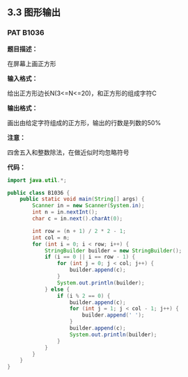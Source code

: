 ## 3.3 图形输出



### PAT B1036

**题目描述：**

在屏幕上画正方形

**输入格式：**

给出正方形边长N(3<=N<=20)，和正方形的组成字符C

**输出格式：**

画出由给定字符组成的正方形，输出的行数是列数的50%

**注意：**

四舍五入和整数除法，在做近似时均忽略符号

**代码：**

```java
import java.util.*;

public class B1036 {
    public static void main(String[] args) {
        Scanner in = new Scanner(System.in);
        int n = in.nextInt();
        char c = in.next().charAt(0);

        int row = (n + 1) / 2 * 2 - 1;
        int col = n;
        for (int i = 0; i < row; i++) {
            StringBuilder builder = new StringBuilder();
            if (i == 0 || i == row - 1) {
                for (int j = 0; j < col; j++) {
                    builder.append(c);
                }
                System.out.println(builder);
            } else {
                if (i % 2 == 0) {
                    builder.append(c);
                    for (int j = 1; j < col - 1; j++) {
                        builder.append(' ');
                    }
                    builder.append(c);
                    System.out.println(builder);
                }
            }
        }
    }
}
```

